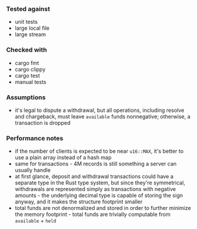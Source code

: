 ### Tested against
 - unit tests
 - large local file
 - large stream

### Checked with
 - cargo fmt
 - cargo clippy
 - cargo test
 - manual tests

### Assumptions
 - it's legal to dispute a withdrawal, but all operations, including resolve and chargeback, must leave `available` funds nonnegative; otherwise, a transaction is dropped

### Performance notes
 - if the number of clients is expected to be near `u16::MAX`, it's better to use a plain array instead of a hash map
 - same for transactions - 4M records is still something a server can usually handle
 - at first glance, deposit and withdrawal transactions could have a separate type in the Rust type system, but since they're symmetrical, withdrawals are represented simply as transactions with negative amounts - the underlying decimal type is capable of storing the sign anyway, and it makes the structure footprint smaller
 - total funds are not denormalized and stored in order to further minimize the memory footprint - total funds are trivially computable from `available` + `held`
